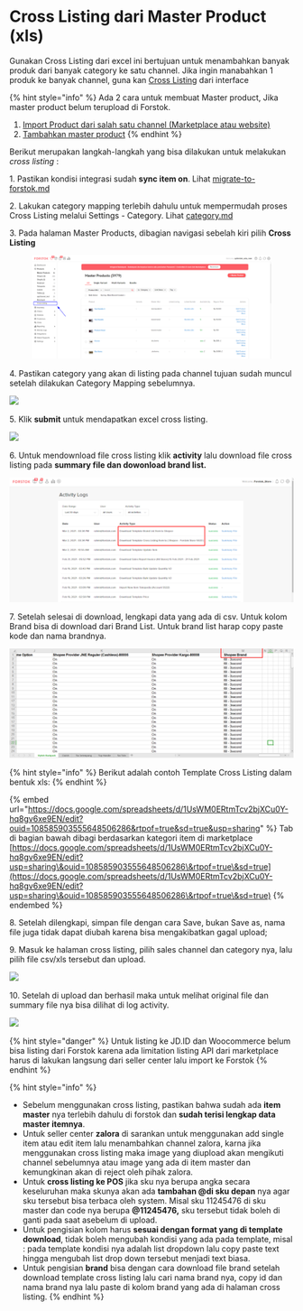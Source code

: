 # Cross Listing dari Master Product (xls)

Gunakan Cross Listing dari excel ini bertujuan untuk menambahkan banyak produk dari banyak category ke satu channel. Jika ingin manabahkan 1 produk ke banyak channel, guna kan [Cross Listing](broken-reference) dari interface&#x20;

{% hint style="info" %}
Ada 2 cara untuk membuat Master product, Jika master product belum terupload di Forstok.

1. [Import Product dari salah satu channel (Marketplace atau website)](../listing-products/import-product-from-channels.md)
2. [Tambahkan master product](add-master-product.md)
{% endhint %}

Berikut merupakan langkah-langkah yang bisa dilakukan untuk melakukan _cross listing_ :&#x20;

1\. Pastikan kondisi integrasi sudah **sync item on**. Lihat [migrate-to-forstok.md](../before-integrations/migrate-to-forstok.md "mention")

2\. Lakukan category mapping terlebih dahulu untuk mempermudah proses Cross Listing melalui Settings - Category. Lihat [category.md](../settings/category.md "mention")

3\. Pada halaman Master Products, dibagian navigasi sebelah kiri pilih **Cross Listing**

<figure><img src="../../.gitbook/assets/image (20).png" alt=""><figcaption></figcaption></figure>

4\. Pastikan category yang akan di listing pada channel tujuan sudah muncul setelah dilakukan Category Mapping sebelumnya.

![](https://s3.amazonaws.com/cdn.freshdesk.com/data/helpdesk/attachments/production/48049647268/original/eq8O\_75YrevrzJ6HfwcTl8imdKWuu2Shkg.png?1594965940)

5\. Klik **submit** untuk mendapatkan excel cross listing.&#x20;

![](https://s3.amazonaws.com/cdn.freshdesk.com/data/helpdesk/attachments/production/48062548537/original/YtrSsmawIeMJR3Bqc0PI4HSuDozOsCcPrQ.png?1601757059)

6\. Untuk mendownload file cross listing klik **activity** lalu download file cross listing pada **summary file dan dowonload brand list.**

![](<../../.gitbook/assets/image (169).png>)

7\. Setelah selesai di download, lengkapi data yang ada di csv. Untuk kolom Brand bisa di download dari Brand List. Untuk brand list harap copy paste kode dan nama brandnya.

![](<../../.gitbook/assets/image (92).png>)

{% hint style="info" %}
Berikut adalah contoh Template Cross Listing dalam bentuk xls:
{% endhint %}

{% embed url="https://docs.google.com/spreadsheets/d/1UsWM0ERtmTcv2bjXCu0Y-hq8gv6xe9EN/edit?ouid=108585903555648506286&rtpof=true&sd=true&usp=sharing" %}
Tab di bagian bawah dibagi berdasarkan kategori item di marketplace\
[https://docs.google.com/spreadsheets/d/1UsWM0ERtmTcv2bjXCu0Y-hq8gv6xe9EN/edit?usp=sharing\&ouid=108585903555648506286\&rtpof=true\&sd=true](https://docs.google.com/spreadsheets/d/1UsWM0ERtmTcv2bjXCu0Y-hq8gv6xe9EN/edit?usp=sharing\&ouid=108585903555648506286\&rtpof=true\&sd=true)
{% endembed %}

8\. Setelah dilengkapi, simpan file dengan cara Save, bukan Save as, nama file juga tidak dapat diubah karena bisa mengakibatkan gagal upload;

9\. Masuk ke halaman cross listing, pilih sales channel dan category nya, lalu pilih file csv/xls tersebut dan upload.

![](https://s3.amazonaws.com/cdn.freshdesk.com/data/helpdesk/attachments/production/48062548606/original/zHuIDDrUi8KofVxv9DoTN200SKwTdMqFug.png?1601757262)

10\. Setelah di upload dan berhasil maka untuk melihat original file dan summary file nya bisa dilihat di log activity.

![](https://s3.amazonaws.com/cdn.freshdesk.com/data/helpdesk/attachments/production/48062548715/original/iKBxQ4uj05i-bZEJA5REOMw\_t\_l3FpjSug.png?1601757322)

{% hint style="danger" %}
Untuk listing ke JD.ID dan Woocommerce belum bisa listing dari Forstok karena ada limitation listing API dari marketplace  harus di lakukan langsung dari seller center lalu import ke Forstok
{% endhint %}

{% hint style="info" %}
* Sebelum menggunakan cross listing, pastikan bahwa sudah ada **item master** nya terlebih dahulu di forstok dan **sudah terisi lengkap data master itemnya**.&#x20;
* Untuk seller center **zalora** di sarankan untuk menggunakan add single item atau edit item lalu menambahkan channel zalora, karna jika menggunakan cross listing maka image yang diupload akan mengikuti channel sebelumnya atau image yang ada di item master dan kemungkinan akan di reject oleh pihak zalora.&#x20;
* Untuk **cross listing ke POS** jika sku nya berupa angka secara keseluruhan maka skunya akan ada **tambahan @di sku depan** nya agar sku tersebut bisa terbaca oleh system. Misal sku 11245476 di sku master dan code nya berupa **@11245476,** sku tersebut tidak boleh di ganti pada saat asebelum di upload.&#x20;
* Untuk pengisian kolom harus **sesuai dengan format yang di template download**, tidak boleh mengubah kondisi yang ada pada template, misal : pada template kondisi nya adalah list dropdown lalu copy paste text hingga mengubah list drop down tersebut menjadi text biasa.
* Untuk pengisian **brand** bisa dengan cara download file brand setelah download template cross listing lalu cari nama brand nya, copy id dan nama brand nya lalu paste di kolom brand yang ada di halaman cross listing.
{% endhint %}

